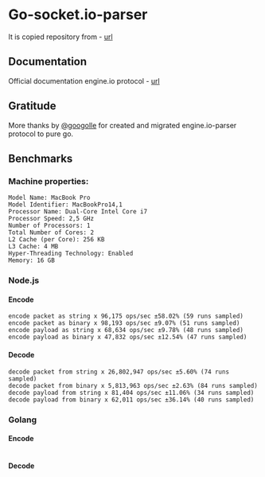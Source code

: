 # Go-socket.io-parser

It is copied repository from - [url](https://github.com/googollee/go-engine.io)

## Documentation

Official documentation engine.io protocol - [url](https://github.com/socketio/engine.io-protocol)

## Gratitude

More thanks by [@googolle](https://www.github.com/googolle) for created and migrated engine.io-parser protocol to pure go.

## Benchmarks

### Machine properties:

```
Model Name: MacBook Pro
Model Identifier: MacBookPro14,1
Processor Name: Dual-Core Intel Core i7
Processor Speed: 2,5 GHz
Number of Processors: 1
Total Number of Cores: 2
L2 Cache (per Core): 256 KB
L3 Cache: 4 MB
Hyper-Threading Technology: Enabled
Memory: 16 GB
```

### Node.js

#### Encode

```
encode packet as string x 96,175 ops/sec ±58.02% (59 runs sampled)
encode packet as binary x 98,193 ops/sec ±9.07% (51 runs sampled)
encode payload as string x 68,634 ops/sec ±9.78% (48 runs sampled)
encode payload as binary x 47,832 ops/sec ±12.54% (47 runs sampled)
```

#### Decode
```
decode packet from string x 26,802,947 ops/sec ±5.60% (74 runs sampled)
decode packet from binary x 5,813,963 ops/sec ±2.63% (84 runs sampled)
decode payload from string x 81,404 ops/sec ±11.06% (34 runs sampled)
decode payload from binary x 62,011 ops/sec ±36.14% (40 runs sampled)
```

### Golang

#### Encode

```
```

#### Decode
```
```